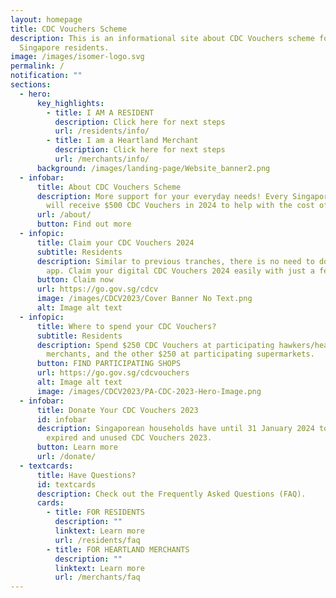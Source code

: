 ```yaml
---
layout: homepage
title: CDC Vouchers Scheme
description: This is an informational site about CDC Vouchers scheme for
  Singapore residents.
image: /images/isomer-logo.svg
permalink: /
notification: ""
sections:
  - hero:
      key_highlights:
        - title: I AM A RESIDENT
          description: Click here for next steps
          url: /residents/info/
        - title: I am a Heartland Merchant
          description: Click here for next steps
          url: /merchants/info/
      background: /images/landing-page/Website_banner2.png
  - infobar:
      title: About CDC Vouchers Scheme
      description: More support for your everyday needs! Every Singapore household
        will receive $500 CDC Vouchers in 2024 to help with the cost of living.
      url: /about/
      button: Find out more
  - infopic:
      title: Claim your CDC Vouchers 2024
      subtitle: Residents
      description: Similar to previous tranches, there is no need to download a mobile
        app. Claim your digital CDC Vouchers 2024 easily with just a few taps.
      button: Claim now
      url: https://go.gov.sg/cdcv
      image: /images/CDCV2023/Cover Banner No Text.png
      alt: Image alt text
  - infopic:
      title: Where to spend your CDC Vouchers?
      subtitle: Residents
      description: Spend $250 CDC Vouchers at participating hawkers/heartland
        merchants, and the other $250 at participating supermarkets.
      button: FIND PARTICIPATING SHOPS
      url: https://go.gov.sg/cdcvouchers
      alt: Image alt text
      image: /images/CDCV2023/PA-CDC-2023-Hero-Image.png
  - infobar:
      title: Donate Your CDC Vouchers 2023
      id: infobar
      description: Singaporean households have until 31 January 2024 to donate their
        expired and unused CDC Vouchers 2023.
      button: Learn more
      url: /donate/
  - textcards:
      title: Have Questions?
      id: textcards
      description: Check out the Frequently Asked Questions (FAQ).
      cards:
        - title: FOR RESIDENTS
          description: ""
          linktext: Learn more
          url: /residents/faq
        - title: FOR HEARTLAND MERCHANTS
          description: ""
          linktext: Learn more
          url: /merchants/faq
---
```

